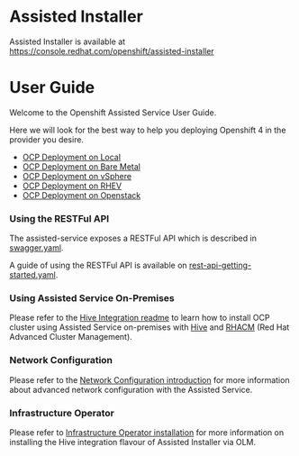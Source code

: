 # Assisted Installer

Assisted Installer is available at https://console.redhat.com/openshift/assisted-installer

# User Guide

Welcome to the Openshift Assisted Service User Guide.

Here we will look for the best way to help you deploying Openshift 4 in the provider you desire.

 - [OCP Deployment on Local](deploy-on-local.md)
 - [OCP Deployment on Bare Metal](deploy-on-bare-metal.md)
 - [OCP Deployment on vSphere](deploy-on-vsphere.md)
 - [OCP Deployment on RHEV](deploy-on-RHEV.md)
 - [OCP Deployment on Openstack](deploy-on-OSP.md)

### Using the RESTFul API

The assisted-service exposes a RESTFul API which is described in [swagger.yaml](../../swagger.yaml).

A guide of using the RESTFul API is available on [rest-api-getting-started.yaml](./rest-api-getting-started.md).

### Using Assisted Service On-Premises

Please refer to the [Hive Integration readme](../hive-integration/README.md) to learn how to install OCP cluster using Assisted Service on-premises with [Hive](https://github.com/openshift/hive/) and [RHACM](https://github.com/open-cluster-management) (Red Hat Advanced Cluster Management).

### Network Configuration

Please refer to the [Network Configuration introduction](network-configuration.md) for more information about advanced network configuration with the Assisted Service.

### Infrastructure Operator

Please refer to [Infrastructure Operator installation](infrastructure-operator-olm.md) for more information on installing the Hive integration flavour of Assisted Installer via OLM.

